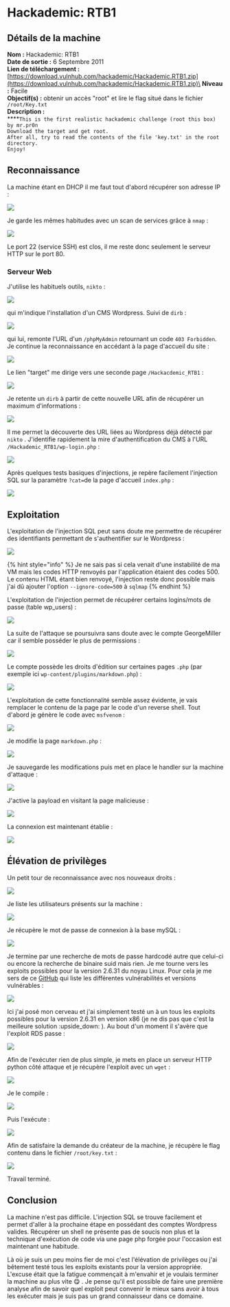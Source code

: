 # Hackademic: RTB1

## Détails de la machine

**Nom :** Hackademic: RTB1\
**Date de sortie :** 6 Septembre 2011\
**Lien de téléchargement :** [https://download.vulnhub.com/hackademic/Hackademic.RTB1.zip](https://download.vulnhub.com/hackademic/Hackademic.RTB1.zip)\
**Niveau :** Facile\
**Objectif(s) :** obtenir un accès "root" et lire le flag situé dans le fichier `/root/Key.txt`\
**Description :**\
****`This is the first realistic hackademic challenge (root this box) by mr.pr0n`\
`Download the target and get root.`\
`After all, try to read the contents of the file 'key.txt' in the root directory.`\
`Enjoy!`

## Reconnaissance

La machine étant en DHCP il me faut tout d'abord récupérer son adresse IP :

![](../../../.gitbook/assets/1de092adf19aba548408904500ec6b76.png)

Je garde les mêmes habitudes avec un scan de services grâce à `nmap` :

![](../../../.gitbook/assets/7f43db7f25b63493ad897e7f93a6c111.png)

Le port 22 (service SSH) est clos, il me reste donc seulement le serveur HTTP sur le port 80.

### Serveur Web

J'utilise les habituels outils, `nikto` :

![](../../../.gitbook/assets/a94a30131e61354e02ef83efefd7b38d.png)

qui m'indique l'installation d'un CMS Wordpress. Suivi de `dirb` :

![](../../../.gitbook/assets/3877f4f2389732ec04bc30be6da13c1d.png)

qui lui, remonte l'URL d'un `/phpMyAdmin` retournant un code `403 Forbidden`. Je continue la reconnaissance en accédant à la page d'accueil du site :

![](../../../.gitbook/assets/581211021923cfc3598f0f06a4f7c2e3.png)

Le lien "target" me dirige vers une seconde page `/Hackacdemic_RTB1` :

![](../../../.gitbook/assets/1110476b13592225a5110d1134eb1706.png)

Je retente un `dirb` à partir de cette nouvelle URL afin de récupérer un maximum d'informations :

![](../../../.gitbook/assets/fdd61ce62ddbdeec16e73154cda0cd9e.png)

Il me permet la découverte des URL liées au Wordpress déjà détecté par `nikto` . J'identifie rapidement la mire d'authentification du CMS à l'URL `/Hackademic_RTB1/wp-login.php` :

![](../../../.gitbook/assets/832e45afd0b7edbc13cc7bab6270ee79.png)

Après quelques tests basiques d'injections, je repère facilement l'injection SQL sur la paramètre `?cat=`de la page d'accueil `index.php` :

![](../../../.gitbook/assets/5731466f855da622f28fee578a59e50e.png)

## Exploitation

L'exploitation de l'injection SQL peut sans doute me permettre de récupérer des identifiants permettant de s'authentifier sur le Wordpress :

![](../../../.gitbook/assets/3a8f02fdca30c632a865c0c53fa1ef8a.png)

{% hint style="info" %}
Je ne sais pas si cela venait d'une instabilité de ma VM mais les codes HTTP renvoyés par l'application étaient des codes 500. Le contenu HTML étant bien renvoyé, l'injection reste donc possible mais j'ai dû ajouter l'option `--ignore-code=500` à `sqlmap`
{% endhint %}

L'exploitation de l'injection permet de récupérer certains logins/mots de passe (table wp\_users) :

![](../../../.gitbook/assets/bd27d8eba5b7571ed8c1ba5d07d7e624.png)

La suite de l'attaque se poursuivra sans doute avec le compte GeorgeMiller car il semble posséder le plus de permissions :

![](../../../.gitbook/assets/6703c5ecf1e52cb1f65c34e8e24115be.png)

Le compte possède les droits d'édition sur certaines pages `.php` (par exemple ici `wp-content/plugins/markdown.php`) :

![](../../../.gitbook/assets/df8ca090d7ddd83fbcfa634b830de656.png)

L'exploitation de cette fonctionnalité semble assez évidente, je vais remplacer le contenu de la page par le code d'un reverse shell. Tout d'abord je génère le code avec `msfvenom` :

![](../../../.gitbook/assets/f5cd140454b0bd378039257745e506d0.png)

Je modifie la page `markdown.php` :

![](../../../.gitbook/assets/f4dab86e60aeefa39e27f2525fa4eb67.png)

Je sauvegarde les modifications puis met en place le handler sur la machine d'attaque :

![](../../../.gitbook/assets/3bd9b91184cfe1f0e1d724a1858b7560.png)

J'active la payload en visitant la page malicieuse :

![](../../../.gitbook/assets/d1dcbc382b9505c50f821534b36bb121.png)

La connexion est maintenant établie :

![](<../../../.gitbook/assets/66625727be0a50597c141037ae907fd9 (1).png>)

## Élévation de privilèges

Un petit tour de reconnaissance avec nos nouveaux droits :

![](../../../.gitbook/assets/a24222d7cc5795b5ddff4d09b810511c.png)

Je liste les utilisateurs présents sur la machine :

![](../../../.gitbook/assets/d1ed2ad0ce8f162190ce9f6980c58cd7.png)

Je récupère le mot de passe de connexion à la base mySQL :

![](../../../.gitbook/assets/8de69eb5bdf00a492b2523a39cae714b.png)

Je termine par une recherche de mots de passe hardcodé autre que celui-ci ou encore la recherche de binaire suid mais rien. Je me tourne vers les exploits possibles pour la version 2.6.31 du noyau Linux. Pour cela je me sers de ce [GitHub](https://github.com/lucyoa/kernel-exploits) qui liste les différentes vulnérabilités et versions vulnérables :

![](../../../.gitbook/assets/6678b60fcb8e6e699f21c41ba4ad913b.png)

Ici j'ai posé mon cerveau et j'ai simplement testé un à un tous les exploits possibles pour la version 2.6.31 en version x86 (je ne dis pas que c'est la meilleure solution :upside\_down: ). Au bout d'un moment il s'avère que l'exploit RDS passe :

![](../../../.gitbook/assets/983b98b1ac80673d879d646bdec360dd.png)

Afin de l'exécuter rien de plus simple, je mets en place un serveur HTTP python côté attaque et je  récupère l'exploit avec un `wget` :

![](../../../.gitbook/assets/ebbf097099ab5c7faeb1c19e587a4701.png)

Je le compile :

![](../../../.gitbook/assets/cecf0e907f02089e7c4a99eff6d6ade6.png)

Puis l'exécute :

![](../../../.gitbook/assets/d50cf2738935fc5ea6723602878318c3.png)

Afin de satisfaire la demande du créateur de la machine, je récupère le flag contenu dans le fichier `/root/key.txt` :

![](../../../.gitbook/assets/e5503701c90771ac4905a7458e17cc1a.png)

Travail terminé.

## Conclusion

La machine n'est pas difficile. L'injection SQL se trouve facilement et permet d'aller à la prochaine étape en possédant des comptes Wordpress valides. Récupérer un shell ne présente pas de soucis non plus et la technique d'exécution de code via une page php forgée pour l'occasion est maintenant une habitude.

Là où je suis un peu moins fier de moi c'est l'élévation de privilèges ou j'ai bêtement testé tous les exploits existants pour la version appropriée. L'excuse était que la fatigue commençait à m'envahir et je voulais terminer la machine au plus vite :yum: . Je pense qu'il est possible de faire une première analyse afin de savoir quel exploit peut convenir le mieux sans avoir à tous les exécuter mais je suis pas un grand connaisseur dans ce domaine.
